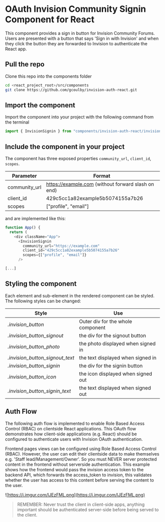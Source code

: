 # OAuth Invision Community Signin Component for React

This component provides a sign in button for Invision Community Forums. Users are presented with a button that says 'Sign in with Invision' and when they click the button they are forwarded to Invision to authenticate the React app.

## Pull the repo	

Clone this repo into the components folder 

```bash
cd <react_project_root>/src/components
git clone https://github.com/gcoulby/invision-auth-react.git
```

## Import the component

Import the component into your project with the following command from the terminal

```js
import { InvisionSignin } from "components/invision-auth-react/invision-auth-react";
```

## Include the component in your project

The component has three exposed properties `community_url`, `client_id`, `scopes`.

| Parameter     | Format                                             |
| ------------- | -------------------------------------------------- |
| community_url | https://example.com (without forward slash on end) |
| client_id     | 429c5cc1a82example5b5074155a7b26                   |
| scopes        | ["profile", "email"]                               |

and are implemented like this:

```js
function App() {
  return (
    <div className="App">
      <InvisionSignin
        community_url="https://example.com"
        client_id="429c5cc1a82example5b5074155a7b26"
        scopes={["profile", "email"]}
      />

[...]
```

## Styling the component

Each element and sub-element in the rendered component can be styled. The following styles can be changed:

| Style                           | Use                                |
| ------------------------------- | ---------------------------------- |
| *.invision_button*              | Outer div for the whole component  |
| *.invision_button_signout*      | the div for the signout button     |
| *.invision_button_photo*        | the photo displayed when signed in |
| *.invision_button_signout_text* | the text displayed when signed in  |
| *.invision_button_signin*       | the div for the signin button      |
| *.invision_button_icon*         | the icon displayed when signed out |
| *.invision_button_signin_text*  | the text displayed when signed out |

## Auth Flow

The following auth flow is implemented to enable Role Based Access Control (RBAC) on clientside React applications. This OAuth flow demonstrates how client-side applications (e.g. React) should be configured to authenticate users with Invision OAuth authentication. 

Frontend pages views can be configured using Role Based Access Control (RBAC). However, the user can edit their clientside data to make themselves e.g. 'Staff lead/Management/Owner'. So you must NEVER server protected content in the frontend without serverside authentication. This example shows how the frontend would pass the invision access token to the backend API, which forwards the access_token to invision, this validates whether the user has access to this content before serving the content to the user.



![https://i.imgur.com/lJEzFML.png](https://i.imgur.com/lJEzFML.png)



> REMEMBER: Never trust the client in client-side apps, anything important should be authenticated server-side before being served to the client. 




